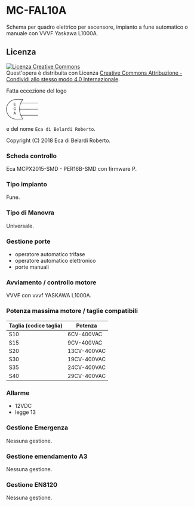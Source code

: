 # MC-FAL10A

Schema per quadro elettrico per ascensore,
impianto a fune automatico o manuale con VVVF Yaskawa L1000A.

## Licenza

<a rel="license" href="http://creativecommons.org/licenses/by-sa/4.0/"><img alt="Licenza Creative Commons" style="border-width:0" src="https://i.creativecommons.org/l/by-sa/4.0/88x31.png" /></a><br />Quest'opera è distribuita con Licenza <a rel="license" href="http://creativecommons.org/licenses/by-sa/4.0/">Creative Commons Attribuzione - Condividi allo stesso modo 4.0 Internazionale</a>.

Fatta eccezione del logo

![logo](./assets/images/eca-logo.png)

e del nome `Eca di Belardi Roberto`.

Copyright (C) 2018  Eca di Belardi Roberto.

### Scheda controllo

Eca MCPX2015-SMD - PER16B-SMD con firmware P.

### Tipo impianto

Fune.

### Tipo di Manovra

Universale.

### Gestione porte

* operatore automatico trifase
* operatore automatico elettronico
* porte manuali

### Avviamento / controllo motore

VVVF con vvvf YASKAWA L1000A.

### Potenza massima motore / taglie compatibili

Taglia (codice taglia) |Potenza
---|---
S10|6CV-400VAC
S15|9CV-400VAC
S20|13CV-400VAC
S30|19CV-400VAC
S35|24CV-400VAC
S40|29CV-400VAC

### Allarme

* 12VDC
* legge 13

### Gestione Emergenza

Nessuna gestione.

### Gestione emendamento A3

Nessuna gestione.

### Gestione EN8120

Nessuna gestione.
